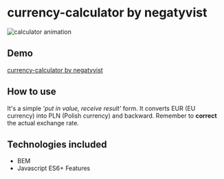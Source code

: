 # currency-calculator by negatyvist
![calculator animation](https://i.ibb.co/FJ4C8Hr/Animation.gif)
## Demo
[currency-calculator by negatyvist](https://negatyvist.github.io/currency-calculator/)
## How to use
It's a simple *'put in value, receive result'* form. It converts EUR (EU currency) into PLN (Polish currency) and backward. Remember to **correct** the actual exchange rate.
## Technologies included
- BEM
- Javascript ES6+ Features
